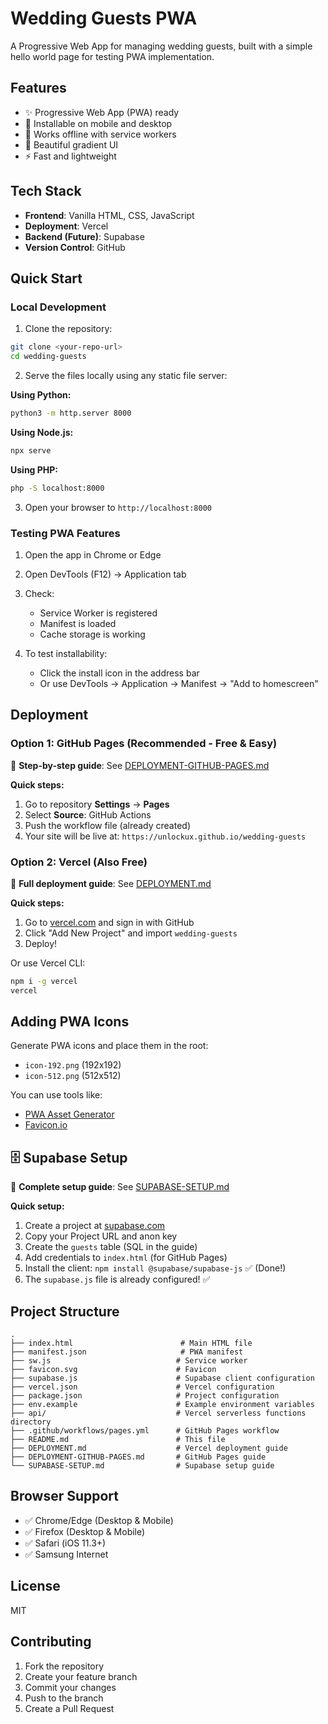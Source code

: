 # Wedding Guests PWA

A Progressive Web App for managing wedding guests, built with a simple hello world page for testing PWA implementation.

## Features

- ✨ Progressive Web App (PWA) ready
- 📱 Installable on mobile and desktop
- 🚀 Works offline with service workers
- 🎨 Beautiful gradient UI
- ⚡ Fast and lightweight

## Tech Stack

- **Frontend**: Vanilla HTML, CSS, JavaScript
- **Deployment**: Vercel
- **Backend (Future)**: Supabase
- **Version Control**: GitHub

## Quick Start

### Local Development

1. Clone the repository:
```bash
git clone <your-repo-url>
cd wedding-guests
```

2. Serve the files locally using any static file server:

**Using Python:**
```bash
python3 -m http.server 8000
```

**Using Node.js:**
```bash
npx serve
```

**Using PHP:**
```bash
php -S localhost:8000
```

3. Open your browser to `http://localhost:8000`

### Testing PWA Features

1. Open the app in Chrome or Edge
2. Open DevTools (F12) → Application tab
3. Check:
   - Service Worker is registered
   - Manifest is loaded
   - Cache storage is working

4. To test installability:
   - Click the install icon in the address bar
   - Or use DevTools → Application → Manifest → "Add to homescreen"

## Deployment

### Option 1: GitHub Pages (Recommended - Free & Easy)

📖 **Step-by-step guide**: See [DEPLOYMENT-GITHUB-PAGES.md](DEPLOYMENT-GITHUB-PAGES.md)

**Quick steps:**
1. Go to repository **Settings** → **Pages**
2. Select **Source**: GitHub Actions
3. Push the workflow file (already created)
4. Your site will be live at: `https://unlockux.github.io/wedding-guests`

### Option 2: Vercel (Also Free)

📖 **Full deployment guide**: See [DEPLOYMENT.md](DEPLOYMENT.md)

**Quick steps:**
1. Go to [vercel.com](https://vercel.com) and sign in with GitHub
2. Click "Add New Project" and import `wedding-guests`
3. Deploy!

Or use Vercel CLI:
```bash
npm i -g vercel
vercel
```

## Adding PWA Icons

Generate PWA icons and place them in the root:

- `icon-192.png` (192x192)
- `icon-512.png` (512x512)

You can use tools like:
- [PWA Asset Generator](https://www.pwabuilder.com/imageGenerator)
- [Favicon.io](https://favicon.io)

## 🗄️ Supabase Setup

📖 **Complete setup guide**: See [SUPABASE-SETUP.md](SUPABASE-SETUP.md)

**Quick setup:**
1. Create a project at [supabase.com](https://supabase.com)
2. Copy your Project URL and anon key
3. Create the `guests` table (SQL in the guide)
4. Add credentials to `index.html` (for GitHub Pages)
5. Install the client: `npm install @supabase/supabase-js` ✅ (Done!)
6. The `supabase.js` file is already configured! ✅

## Project Structure

```
.
├── index.html                        # Main HTML file
├── manifest.json                     # PWA manifest
├── sw.js                            # Service worker
├── favicon.svg                      # Favicon
├── supabase.js                      # Supabase client configuration
├── vercel.json                      # Vercel configuration
├── package.json                     # Project configuration
├── env.example                      # Example environment variables
├── api/                             # Vercel serverless functions directory
├── .github/workflows/pages.yml      # GitHub Pages workflow
├── README.md                        # This file
├── DEPLOYMENT.md                    # Vercel deployment guide
├── DEPLOYMENT-GITHUB-PAGES.md       # GitHub Pages guide
└── SUPABASE-SETUP.md                # Supabase setup guide
```

## Browser Support

- ✅ Chrome/Edge (Desktop & Mobile)
- ✅ Firefox (Desktop & Mobile)
- ✅ Safari (iOS 11.3+)
- ✅ Samsung Internet

## License

MIT

## Contributing

1. Fork the repository
2. Create your feature branch
3. Commit your changes
4. Push to the branch
5. Create a Pull Request
